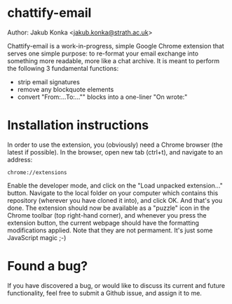 chattify-email
===

Author: Jakub Konka <[jakub.konka@strath.ac.uk](mailto:jakub.konka@strath.ac.uk)>

Chattify-email is a work-in-progress, simple Google Chrome extension that serves one simple purpose: to re-format your email exchange into something more readable, more like a chat archive. It is meant to perform the following 3 fundamental functions:
+ strip email signatures
+ remove any blockquote elements
+ convert "From:...To:..."" blocks into a one-liner "On <date> <someone> wrote:"

# Installation instructions
In order to use the extension, you (obviously) need a Chrome browser (the latest if possible). In the browser, open new tab (ctrl+t), and navigate to an address:

```
chrome://extensions
```

Enable the developer mode, and click on the "Load unpacked extension..." button. Navigate to the local folder on your computer which contains this repository (wherever you have cloned it into), and click OK. And that's you done. The extension should now be available as a "puzzle" icon in the Chrome toolbar (top right-hand corner), and whenever you press the extension button, the current webpage should have the formatting modifications applied. Note that they are not permament. It's just some JavaScript magic ;-)

# Found a bug?
If you have discovered a bug, or would like to discuss its current and future functionality, feel free to submit a Github issue, and assign it to me.
